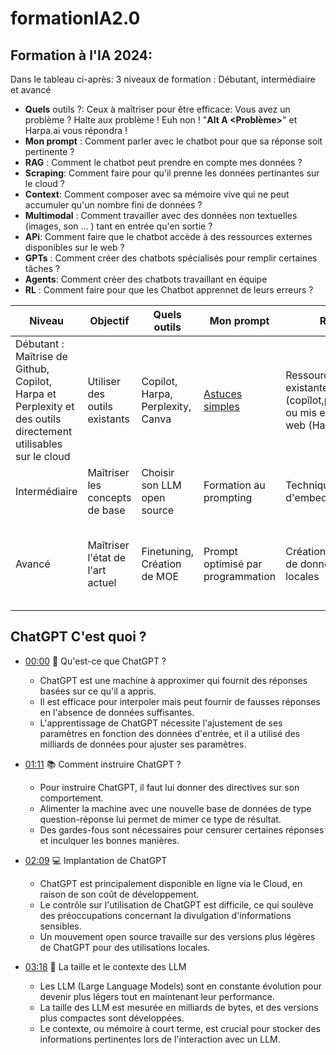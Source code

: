 # formationIA2.0

## Formation à l'IA 2024: 

Dans le tableau ci-après: 3 niveaux de formation : Débutant, intermédiaire et avancé
- **Quels** outils ?: Ceux à maîtriser pour être efficace: Vous avez un problème ? Halte aux problème ! Euh non !  "**Alt A <Problème>**" et Harpa.ai vous répondra !
- **Mon prompt** : Comment parler avec le chatbot pour que sa réponse soit pertinente ?
- **RAG** : Comment le chatbot peut prendre en compte mes données ?
- **Scraping**: Comment faire pour qu'il prenne les données pertinantes sur le cloud ?
- **Context**: Comment composer avec sa mémoire vive qui ne peut accumuler qu'un nombre fini de données ?
- **Multimodal** : Comment travailler avec des données non textuelles (images, son ... ) tant en entrée qu'en sortie ?
- **APi**: Comment faire que le chatbot accède à des ressources externes disponibles sur le web ?
- **GPTs** : Comment créer des chatbots spécialisés pour remplir certaines tâches ?
- **Agents**: Comment créer des chatbots travaillant en équipe
- **RL** : Comment faire pour que les Chatbot apprennet de leurs erreurs ?

| Niveau        | Objectif                              | Quels outils                             | Mon prompt                                           | RAG                                                   | Scraping                                            | Context                                             | Multimodal                                         | API                                                | GPTs                                               | Agents                                             | RH                                                 |
|---------------|---------------------------------------|-----------------------------------------|------------------------------------------------------|------------------------------------------------------|-----------------------------------------------------|----------------------------------------------------|---------------------------------------------------|----------------------------------------------------|----------------------------------------------------|----------------------------------------------------|----------------------------------------------------|
| Débutant : Maîtrise de Github, Copilot, Harpa et Perplexity et des outils directement utilisables sur le cloud     | Utiliser des outils existants          | Copilot, Harpa, Perplexity, Canva              | [Astuces simples](https://github.com/jpbrasile/formationIA2.0/wiki/z1:-Prompt-pour-d%C3%A9butants) | Ressources existantes (copîlot,perplexity) ou mis en page web (Harpa)| avec Harpa.ai              | Prompt: "Synthétise ce que nous venons de discuter en détail"               | Copilot (dessin) et outils on line      | Utilisation de ressources à partir du navigateur                              |           |  | Chat avec Perplexity                |
| Intermédiaire | Maîtriser les concepts de base         | Choisir son LLM open source           | Formation au prompting   |Technique d'embedding | Formation au scraping                    | MEMGPT et LongGPT             | LLAVA1.5 et ComphyUI | Langchain, Gorilla            | emploi des GPTs openAI        |     AutoGen         |   |
| Avancé        | Maîtriser l'état de l'art actuel       | Finetuning, Création de MOE | Prompt optimisé par programmation                   | Création de base de données locales       | AgentSearch et Wiki search | Gestion avancée du contexte (compactage)                        | Développement de solutions multimodales personnalisées | Conception d'API robustes pour des applications à grande échelle | Utilisation de GPT-4 et autres modèles avancés     | Développement d'agents autonomes capables d'apprentissage continu | Stratégies pour le développement de talents en IA et gestion des changements technologiques |

## ChatGPT C'est quoi ?
- [00:00](https://www.youtube.com/watch?v=PNjh4z8WF9M&t=0s) 🤖 Qu'est-ce que ChatGPT ?

  - ChatGPT est une machine à approximer qui fournit des réponses basées sur ce qu'il a appris.
  - Il est efficace pour interpoler mais peut fournir de fausses réponses en l'absence de données suffisantes.
  - L'apprentissage de ChatGPT nécessite l'ajustement de ses paramètres en fonction des données d'entrée, et il a utilisé des milliards de données pour ajuster ses paramètres.

- [01:11](https://www.youtube.com/watch?v=PNjh4z8WF9M&t=71s) 📚 Comment instruire ChatGPT ?

  - Pour instruire ChatGPT, il faut lui donner des directives sur son comportement.
  - Alimenter la machine avec une nouvelle base de données de type question-réponse lui permet de mimer ce type de résultat.
  - Des gardes-fous sont nécessaires pour censurer certaines réponses et inculquer les bonnes manières.

- [02:09](https://www.youtube.com/watch?v=PNjh4z8WF9M&t=129s) 💻 Implantation de ChatGPT

  - ChatGPT est principalement disponible en ligne via le Cloud, en raison de son coût de développement.
  - Le contrôle sur l'utilisation de ChatGPT est difficile, ce qui soulève des préoccupations concernant la divulgation d'informations sensibles.
  - Un mouvement open source travaille sur des versions plus légères de ChatGPT pour des utilisations locales.

- [03:18](https://www.youtube.com/watch?v=PNjh4z8WF9M&t=198s) 🧠 La taille et le contexte des LLM

  - Les LLM (Large Language Models) sont en constante évolution pour devenir plus légers tout en maintenant leur performance.
  - La taille des LLM est mesurée en milliards de bytes, et des versions plus compactes sont développées.
  - Le contexte, ou mémoire à court terme, est crucial pour stocker des informations pertinentes lors de l'interaction avec un LLM.
